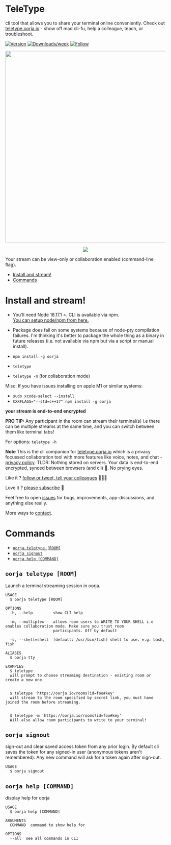 TeleType
=====

cli tool that allows you to share your terminal online conveniently. Check out [teletype.oorja.io](https://teletype.oorja.io) - show off mad cli-fu, help a colleague, teach, or troubleshoot.

[![Version](https://img.shields.io/npm/v/oorja.svg)](https://npmjs.org/package/oorja)
[![Downloads/week](https://img.shields.io/npm/dw/oorja.svg)](https://npmjs.org/package/oorja)
[![Follow](https://img.shields.io/twitter/follow/oorja_app?style=social)](https://twitter.com/oorja_app)

<p align="center">
  <img width="600" src="https://teletype.oorja.io/images/cli-demo.svg">
</p>

<p align="center">
  <img src="https://teletype.oorja.io/images/teletype-session.png">
</p>

Your stream can be view-only or collaboration enabled (command-line flag).

<!-- toc -->
* [Install and stream!](#install-and-stream)
* [Commands](#commands)
<!-- tocstop -->

# Install and stream!

- You'll need Node 18.17.1 >. CLI is available via npm. <br />
  <a href="https://nodejs.org/en/download/" target="_blank">
  You can setup node/npm from here.
  </a> 
- Package does fail on some systems because of node-pty compilation failures. I'm thinking it's better to package the whole thing
as a binary in future releases (i.e. not available via npm but via a script or manual install).

- `npm install -g oorja`
- `teletype`
- `teletype -m`  (for collaboration mode)

Misc: If you have issues installing on apple M1 or similar systems:
- `sudo xcode-select --install`
- `CXXFLAGS="--std=c++17" npm install -g oorja`

**your stream is end-to-end encrypted**

**PRO TIP:**
Any participant in the room can stream their terminal(s) i.e there can be multiple streams at the same time, and you can switch between them like terminal tabs!

For options: `teletype -h` 

**Note**
This is the cli companion for [teletype.oorja.io](https://teletype.oorja.io) which is a privacy focussed collaboration tool with more features like voice, notes, and chat - [privacy policy](https://teletype.oorja.io/privacy_policy).
TLDR: Nothing stored on servers. Your data is end-to-end encrypted, synced between browsers (and cli) 🍻. No prying eyes. 

Like it ? [follow or tweet, tell your colleagues](https://twitter.com/oorja_app) 👩🏻‍💻

Love it ? [please subscribe](https://teletype.oorja.io/subscription) 🖖

Feel free to open [issues](https://github.com/akshaykmr/TeleType/issues) for bugs, improvements, app-discussions, and anything else really.

More ways to [contact](https://teletype.oorja.io/contact).


# Commands

* [`oorja teletype [ROOM]`](#oorja-teletype-room)
* [`oorja signout`](#oorja-signout)
* [`oorja help [COMMAND]`](#oorja-help-command)

## `oorja teletype [ROOM]`

Launch a terminal streaming session in oorja.

```
USAGE
  $ oorja teletype [ROOM]

OPTIONS
  -h, --help         show CLI help

  -m, --multiplex    allows room users to WRITE TO YOUR SHELL i.e enables collaboration mode. Make sure you trust room
                     participants. Off by default

  -s, --shell=shell  [default: /usr/bin/fish] shell to use. e.g. bash, fish

ALIASES
  $ oorja tty

EXAMPLES
  $ teletype
  will prompt to choose streaming destination - existing room or create a new one.


  $ teletype 'https://oorja.io/rooms?id=foo#key'
  will stream to the room specified by secret link, you must have joined the room before streaming.


  $ teletype -m 'https://oorja.io/rooms?id=foo#key'
  Will also allow room participants to write to your terminal!
```

## `oorja signout`

sign-out and clear saved access token from any prior login. By default cli
saves the token for any signed-in user (anonymous tokens aren't remembered).
Any new command will ask for a token again after sign-out.

```
USAGE
  $ oorja signout
```

## `oorja help [COMMAND]`

display help for oorja

```
USAGE
  $ oorja help [COMMAND]

ARGUMENTS
  COMMAND  command to show help for

OPTIONS
  --all  see all commands in CLI
```
